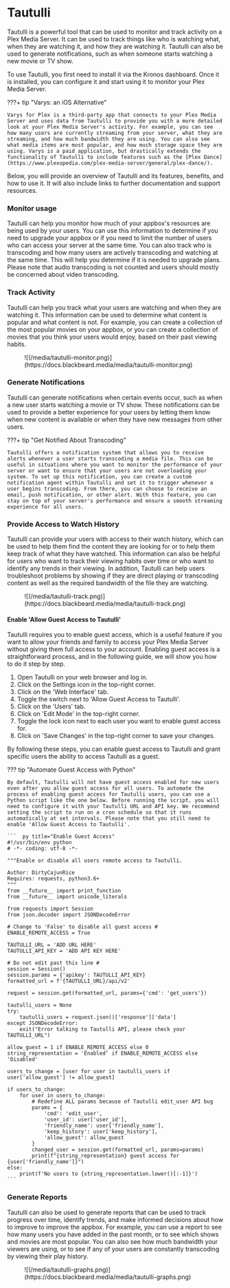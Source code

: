 # Tautulli

Tautulli is a powerful tool that can be used to monitor and track activity on a Plex Media Server. It can be used to track things like who is watching what, when they are watching it, and how they are watching it. Tautulli can also be used to generate notifications, such as when someone starts watching a new movie or TV show.

To use Tautulli, you first need to install it via the Kronos dashboard. Once it is installed, you can configure it and start using it to monitor your Plex Media Server.

???+ tip "Varys: an iOS Alternative"
    
    Varys for Plex is a third-party app that connects to your Plex Media Server and uses data from Tautulli to provide you with a more detailed look at your Plex Media Server's activity. For example, you can see how many users are currently streaming from your server, what they are streaming, and how much bandwidth they are using. You can also see what media items are most popular, and how much storage space they are using. Varys is a paid application, but drastically extends the functionality of Tautulli to include features such as the [Plex Dance](https://www.plexopedia.com/plex-media-server/general/plex-dance/).

Below, you will provide an overview of Tautulli and its features, benefits, and how to use it. It will also include links to further documentation and support resources.

### Monitor usage

Tautulli can help you monitor how much of your appbox's resources are being used by your users. You can use this information to determine if you need to upgrade your appbox or if you need to limit the number of users who can access your server at the same time. You can also track who is transcoding and how many users are actively transcoding and watching at the same time. This will help you determine if it is needed to upgrade plans. Please note that audio transcoding is not counted and users should mostly be concerned about video transcoding.

### Track Activity

Tautulli can help you track what your users are watching and when they are watching it. This information can be used to determine what content is popular and what content is not. For example, you can create a collection of the most popular movies on your appbox, or you can create a collection of movies that you think your users would enjoy, based on their past viewing habits.

<figure markdown>
![(/media/tautulli-monitor.png)](https://docs.blackbeard.media/media/tautulli-monitor.png)
  <figcaption></figcaption>
</figure>

### Generate Notifications

Tautulli can generate notifications when certain events occur, such as when a new user starts watching a movie or TV show. These notifications can be used to provide a better experience for your users by letting them know when new content is available or when they have new messages from other users.

???+ tip "Get Notified About Transcoding"
    
    Tautulli offers a notification system that allows you to receive alerts whenever a user starts transcoding a media file. This can be useful in situations where you want to monitor the performance of your server or want to ensure that your users are not overloading your system. To set up this notification, you can create a custom notification agent within Tautulli and set it to trigger whenever a user begins transcoding. From there, you can choose to receive an email, push notification, or other alert. With this feature, you can stay on top of your server's performance and ensure a smooth streaming experience for all users.
    
### Provide Access to Watch History

Tautulli can provide your users with access to their watch history, which can be used to help them find the content they are looking for or to help them keep track of what they have watched. This information can also be helpful for users who want to track their viewing habits over time or who want to identify any trends in their viewing. In addition, Tautulli can help users troubleshoot problems by showing if they are direct playing or transcoding content as well as the required bandwidth of the file they are watching.

<figure markdown>
![(/media/tautulli-track.png)](https://docs.blackbeard.media/media/tautulli-track.png)
  <figcaption></figcaption>
</figure>

#### Enable 'Allow Guest Access to Tautulli'
 
Tautulli requires you to enable guest access, which is a useful feature if you want to allow your friends and family to access your Plex Media Server without giving them full access to your account. Enabling guest access is a straightforward process, and in the following guide, we will show you how to do it step by step.

1. Open Tautulli on your web browser and log in.
2. Click on the Settings icon in the top-right corner.
3. Click on the 'Web Interface' tab.
4. Toggle the switch next to 'Allow Guest Access to Tautulli'.
5. Click on the 'Users' tab.
6. Click on 'Edit Mode' in the top-right corner.
7. Toggle the lock icon next to each user you want to enable guest access for.
8. Click on 'Save Changes' in the top-right corner to save your changes.

By following these steps, you can enable guest access to Tautulli and grant specific users the ability to access Tautulli as a guest.

??? tip "Automate Guest Access with Python"
    
    By default, Tautulli will not have guest access enabled for new users even after you allow guest access for all users. To automate the process of enabling guest access for Tautulli users, you can use a Python script like the one below. Before running the script, you will need to configure it with your Tautulli URL and API key. We recommend setting the script to run on a cron schedule so that it runs automatically at set intervals. Please note that you still need to enable 'Allow Guest Access to Tautulli'.
    
    ```  py title="Enable Guest Access"                                                                    
    #!/usr/bin/env python
    # -*- coding: utf-8 -*-

    """Enable or disable all users remote access to Tautulli.

    Author: DirtyCajunRice
    Requires: requests, python3.6+
    """
    from __future__ import print_function
    from __future__ import unicode_literals

    from requests import Session
    from json.decoder import JSONDecodeError
    
    # Change to 'False' to disable all guest access #
    ENABLE_REMOTE_ACCESS = True

    TAUTULLI_URL = 'ADD URL HERE'
    TAUTULLI_API_KEY = 'ADD API KEY HERE'

    # Do not edit past this line #
    session = Session()
    session.params = {'apikey': TAUTULLI_API_KEY}
    formatted_url = f'{TAUTULLI_URL}/api/v2'

    request = session.get(formatted_url, params={'cmd': 'get_users'})

    tautulli_users = None
    try:
        tautulli_users = request.json()['response']['data']
    except JSONDecodeError:
        exit("Error talking to Tautulli API, please check your TAUTULLI_URL")

    allow_guest = 1 if ENABLE_REMOTE_ACCESS else 0
    string_representation = 'Enabled' if ENABLE_REMOTE_ACCESS else 'Disabled'

    users_to_change = [user for user in tautulli_users if user['allow_guest'] != allow_guest]

    if users_to_change:
        for user in users_to_change:
            # Redefine ALL params because of Tautulli edit_user API bug
            params = {
                'cmd': 'edit_user',
                'user_id': user['user_id'],
                'friendly_name': user['friendly_name'],
                'keep_history': user['keep_history'],
                'allow_guest': allow_guest
            }
            changed_user = session.get(formatted_url, params=params)
            print(f"{string_representation} guest access for {user['friendly_name']}")
    else:
        print(f'No users to {string_representation.lower()[:-1]}')
    ```

### Generate Reports

Tautulli can also be used to generate reports that can be used to track progress over time, identify trends, and make informed decisions about how to improve to improve the appbox. For example, you can use a report to see how many users you have added in the past month, or to see which shows and movies are most popular. You can also see how much bandwidth your viewers are using, or to see if any of your users are constantly transcoding by viewing their play history.

<figure markdown>
![(/media/tautulli-graphs.png)](https://docs.blackbeard.media/media/tautulli-graphs.png)
  <figcaption></figcaption>
</figure>
